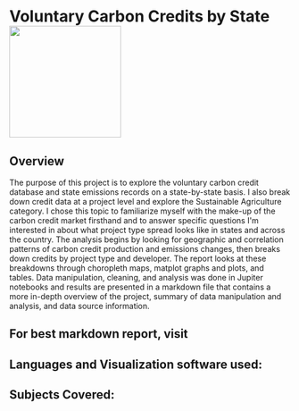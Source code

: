 # Voluntary Carbon Credits by State <img src="https://user-images.githubusercontent.com/link-to-your-image.png" width="200" />


## Overview
The purpose of this project is to explore the voluntary carbon credit database and state emissions records on a state-by-state basis. I also break down credit data at a project level and explore the Sustainable Agriculture category. I chose this topic to familiarize myself with the make-up of the carbon credit market firsthand and to answer specific questions I'm interested in about what project type spread looks like in states and across the country. The analysis begins by looking for geographic and correlation patterns of carbon credit production and emissions changes, then breaks down credits by project type and developer. The report looks at these breakdowns through choropleth maps, matplot graphs and plots, and tables.  Data manipulation, cleaning, and analysis was done in Jupiter notebooks and results are presented in a markdown file that contains a more in-depth overview of the project, summary of data manipulation and analysis, and data source information. 

## For best markdown report, visit 

## Languages and Visualization software used: 

## Subjects Covered:

